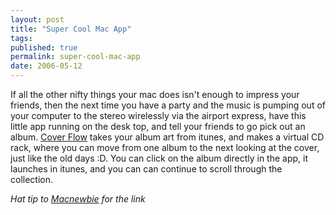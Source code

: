 ```yaml
---
layout: post
title: "Super Cool Mac App"
tags: 
published: true
permalink: super-cool-mac-app
date: 2006-05-12
---
```


If all the other nifty things your mac does isn't enough to impress your friends, then the next time you have a party and the music is pumping out of your computer to the stereo wirelessly via the airport express, have this little app running on the desk top, and tell your friends to go pick out an album.
<a href="http://www.steelskies.com/coverflow/">Cover Flow</a> takes your album art from itunes, and makes a virtual CD rack, where you can move from one album to the next looking at the cover, just like the old days :D.  You can click on the album directly in the app, it launches in itunes, and you can can continue to scroll through the collection.  

<em>Hat tip to <a href="http://macnewbie.wordpress.com/">Macnewbie</a> for the link</em>
